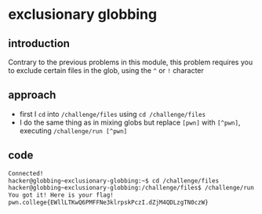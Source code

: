 # exclusionary globbing
## introduction
Contrary to the previous problems in this module, this problem requires you to exclude certain files in the glob, using the `^` or `!` character
## approach
- first I `cd` into `/challenge/files` using `cd /challenge/files`
- I do the same thing as in mixing globs but replace `[pwn]` with `[^pwn]`, executing `/challenge/run [^pwn]`
## code
```bash
Connected!
hacker@globbing~exclusionary-globbing:~$ cd /challenge/files
hacker@globbing~exclusionary-globbing:/challenge/files$ /challenge/run [^pwn]*
You got it! Here is your flag!
pwn.college{EWllLTKwQ6PMFFNe3klrpskPczI.dZjM4QDLzgTN0czW}
```
